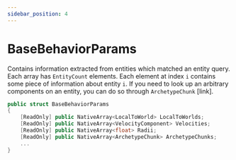 ```yaml
---
sidebar_position: 4
---
```


# BaseBehaviorParams

Contains information extracted from entities which matched an entity query. Each array has `EntityCount` elements. Each element at index `i` contains some piece of information about entity `i`. If you need to look up an arbitrary components on an entity, you can do so through `ArchetypeChunk` [link].

```csharp title="BaseBehaviorParams.cs"
public struct BaseBehaviorParams
{
    [ReadOnly] public NativeArray<LocalToWorld> LocalToWorlds;
    [ReadOnly] public NativeArray<VelocityComponent> Velocities;
    [ReadOnly] public NativeArray<float> Radii;
    [ReadOnly] public NativeArray<ArchetypeChunk> ArchetypeChunks;
    ...
}
```